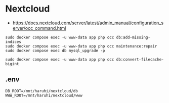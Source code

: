 # Nextcloud

- <https://docs.nextcloud.com/server/latest/admin_manual/configuration_server/occ_command.html>

```shell
sudo docker compose exec -u www-data app php occ db:add-missing-indices
sudo docker compose exec -u www-data app php occ maintenance:repair
sudo docker compose exec db mysql_upgrade -p

sudo docker compose exec -u www-data app php occ db:convert-filecache-bigint
```

## .env
```env
DB_ROOT=/mnt/haruhi/nextcloud/db
WWW_ROOT=/mnt/haruhi/nextcloud/www
```

